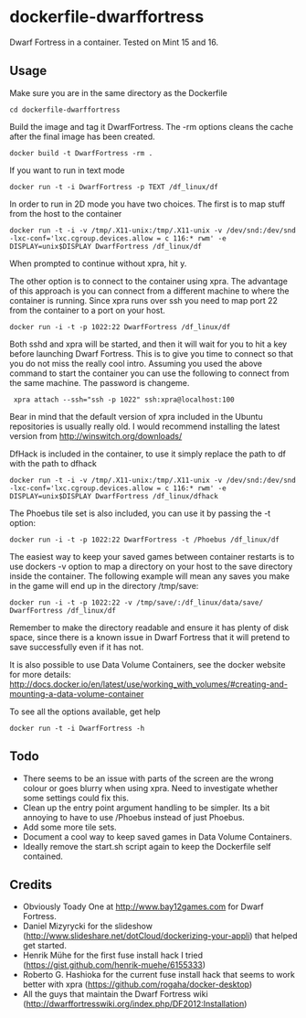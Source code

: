 dockerfile-dwarffortress
========================

Dwarf Fortress in a container. Tested on Mint 15 and 16.

Usage
-----

Make sure you are in the same directory as the Dockerfile

    cd dockerfile-dwarffortress

Build the image and tag it DwarfFortress. The -rm options cleans the cache after the final image has been created.

    docker build -t DwarfFortress -rm .

If you want to run in text mode

    docker run -t -i DwarfFortress -p TEXT /df_linux/df

In order to run in 2D mode you have two choices. The first is to map stuff from the host to the container

    docker run -t -i -v /tmp/.X11-unix:/tmp/.X11-unix -v /dev/snd:/dev/snd -lxc-conf='lxc.cgroup.devices.allow = c 116:* rwm' -e DISPLAY=unix$DISPLAY DwarfFortress /df_linux/df

When prompted to continue without xpra, hit y.

The other option is to connect to the container using xpra. The advantage of this approach is you can connect from a different machine to where the container is running. Since xpra runs over ssh you need to map port 22 from the container to a port on your host.

    docker run -i -t -p 1022:22 DwarfFortress /df_linux/df

Both sshd and xpra will be started, and then it will wait for you to hit a key before launching Dwarf Fortress. This is to give you time to connect so that you do not miss the really cool intro. Assuming you used the above command to start the container you can use the following to connect from the same machine. The password is changeme.

     xpra attach --ssh="ssh -p 1022" ssh:xpra@localhost:100

Bear in mind that the default version of xpra included in the Ubuntu repositories is usually really old. I would recommend installing the latest version from http://winswitch.org/downloads/

DfHack is included in the container, to use it simply replace the path to df with the path to dfhack

    docker run -t -i -v /tmp/.X11-unix:/tmp/.X11-unix -v /dev/snd:/dev/snd -lxc-conf='lxc.cgroup.devices.allow = c 116:* rwm' -e DISPLAY=unix$DISPLAY DwarfFortress /df_linux/dfhack

The Phoebus tile set is also included, you can use it by passing the -t option:

    docker run -i -t -p 1022:22 DwarfFortress -t /Phoebus /df_linux/df

The easiest way to keep your saved games between container restarts is to use dockers -v option to map a directory on your host to the save directory inside the container. The following example will mean any saves you make in the game will end up in the directory /tmp/save:

    docker run -i -t -p 1022:22 -v /tmp/save/:/df_linux/data/save/ DwarfFortress /df_linux/df

Remember to make the directory readable and ensure it has plenty of disk space, since there is a known issue in Dwarf Fortress that it will pretend to save successfully even if it has not.

It is also possible to use Data Volume Containers, see the docker website for more details: http://docs.docker.io/en/latest/use/working_with_volumes/#creating-and-mounting-a-data-volume-container

To see all the options available, get help

    docker run -t -i DwarfFortress -h

Todo
----

* There seems to be an issue with parts of the screen are the wrong colour or goes blurry when using xpra. Need to investigate whether some settings could fix this.
* Clean up the entry point argument handling to be simpler. Its a bit annoying to have to use /Phoebus instead of just Phoebus.
* Add some more tile sets.
* Document a cool way to keep saved games in Data Volume Containers.
* Ideally remove the start.sh script again to keep the Dockerfile self contained.

Credits
-------

* Obviously Toady One at http://www.bay12games.com for Dwarf Fortress.
* Daniel Mizyrycki for the slideshow (http://www.slideshare.net/dotCloud/dockerizing-your-appli) that helped get started.
* Henrik Mühe for the first fuse install hack I tried (https://gist.github.com/henrik-muehe/6155333)
* Roberto G. Hashioka for the current fuse install hack that seems to work better with xpra (https://github.com/rogaha/docker-desktop)
* All the guys that maintain the Dwarf Fortress wiki (http://dwarffortresswiki.org/index.php/DF2012:Installation)
